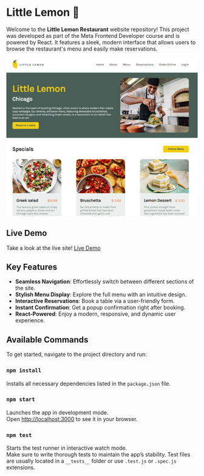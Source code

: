 # Little Lemon 🍋

Welcome to the **Little Lemon Restaurant** website repository! This project was developed as part of the Meta Frontend Developer course and is powered by React. It features a sleek, modern interface that allows users to browse the restaurant's menu and easily make reservations.

![Website Preview](./src/assets/preview.png)

## Live Demo

Take a look at the live site! [Live Demo](https://littlelemon.kulembetov.vercel.app/)

## Key Features

- **Seamless Navigation**: Effortlessly switch between different sections of the site.
- **Stylish Menu Display**: Explore the full menu with an intuitive design.
- **Interactive Reservations**: Book a table via a user-friendly form.
- **Instant Confirmation**: Get a popup confirmation right after booking.
- **React-Powered**: Enjoy a modern, responsive, and dynamic user experience.

## Available Commands

To get started, navigate to the project directory and run:

### `npm install`

Installs all necessary dependencies listed in the `package.json` file.

### `npm start`

Launches the app in development mode.\
Open [http://localhost:3000](http://localhost:3000) to see it in your browser.

### `npm test`

Starts the test runner in interactive watch mode.\
Make sure to write thorough tests to maintain the app’s stability. Test files are usually located in a `__tests__` folder or use `.test.js` or `.spec.js` extensions.
